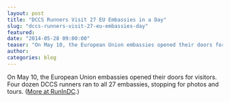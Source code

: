 ```yaml
---
layout: post
title: "DCCS Runners Visit 27 EU Embassies in a Day"
slug: "dccs-runners-visit-27-eu-embassies-day"
featured: 
date: "2014-05-28 09:00:00"
teaser: "On May 10, the European Union embassies opened their doors for visitors. Four dozen DCCS runners ran to all 27 embassies, stopping for photos and tours."
author:
categories: blog
---
```

<p><span>On May 10, the European Union embassies opened their doors for visitors. Four dozen DCCS runners ran to all 27 embassies, stopping for photos and tours. (</span><a href="http://runindc.com/eu-runners-visit-27-embassies-on-eu-day/">More at RunInDC</a>.<span>)</span></p>